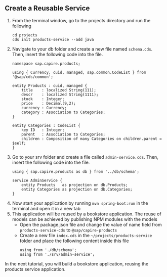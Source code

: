 ## Create a Reusable Service
1. From the terminal window, go to the projects directory and run the following
    ```
    cd projects
    cds init products-service --add java
    ```
2. Navigate to your db folder and create a new file named `schema.cds`. Then, insert the following code into the file.
    ```
    namespace sap.capire.products;

    using { Currency, cuid, managed, sap.common.CodeList } from '@sap/cds/common';

    entity Products : cuid, managed {
        title    : localized String(111);
        descr    : localized String(1111);
        stock    : Integer;
        price    : Decimal(9,2);
        currency : Currency;
        category : Association to Categories;
    }

    entity Categories : CodeList {
        key ID   : Integer;
        parent   : Association to Categories;
        children : Composition of many Categories on children.parent = $self;
    }
    ```
3. Go to your srv folder and create a file called `admin-service.cds`. Then, insert the following code into the file.
    ```
    using { sap.capire.products as db } from '../db/schema';

    service AdminService {
        entity Products   as projection on db.Products;
        entity Categories as projection on db.Categories;
    }

    ```
4. Now start your application by running `mvn spring-boot:run` in the terminal and open it in a new tab
5. This application will be reused by a bookstore application. The reuse of models can be achieved by publishing NPM modules with the models
    -   Open the package.json file and change the value of name field from `products-service-cds` to `@sap/capire-products`
    -   Create a new file `index.cds` in the `~/projects/products-service` folder and place the following content inside this file
        ```
        using from './db/schema';
        using from './srv/admin-service';
        ```
In the next tutorial, you will build a bookstore application, reusing the products service application.

